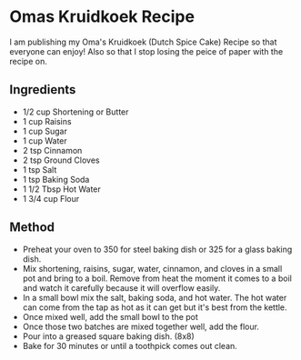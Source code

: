 # Omas Kruidkoek Recipe

I am publishing my Oma's Kruidkoek (Dutch Spice Cake) Recipe so that everyone can
enjoy! Also so that I stop losing the peice of paper with the recipe on.

## Ingredients

- 1/2 cup Shortening or Butter
- 1 cup Raisins          
- 1 cup Sugar        
- 1 cup Water        
- 2 tsp Cinnamon     
- 2 tsp Ground Cloves
- 1 tsp Salt         
- 1 tsp Baking Soda  
- 1 1/2 Tbsp Hot Water    
- 1 3/4 cup Flour        

## Method

- Preheat your oven to 350 for steel baking dish or 325 for a glass baking dish.
- Mix shortening, raisins, sugar, water, cinnamon, and cloves in a small pot and
bring to a boil. Remove from heat the moment it comes to a boil and watch it carefully
because it will overflow easily.
- In a small bowl mix the salt, baking soda, and hot water. The hot water can come
from the tap as hot as it can get but it's best from the kettle.
- Once mixed well, add the small bowl to the pot
- Once those two batches are mixed together well, add the flour.
- Pour into a greased square baking dish. (8x8)
- Bake for 30 minutes or until a toothpick comes out clean.
